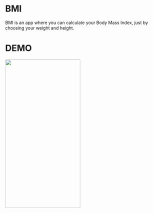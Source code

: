 # BMI
BMI is an app where you can calculate your Body Mass Index, just by choosing your weight and height.
# DEMO
<img src="https://user-images.githubusercontent.com/81510416/216836254-9da2b015-bcb6-4d9e-9dd5-129b61c14550.gif" width="240" height="474"/>
